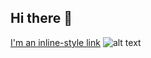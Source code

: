 ## Hi there 👋

[I'm an inline-style link](https://www.codewars.com/users/bahadirsahin)
![alt text](https://www.codewars.com/users/bahadirsahin/badges/large?theme=light "Codewars Profile")

<!--
**bahadirsahin/bahadirsahin** is a ✨ _special_ ✨ repository because its `README.md` (this file) appears on your GitHub profile.

Here are some ideas to get you started:

- 🔭 I’m currently working on ...
- 🌱 I’m currently learning ...
- 👯 I’m looking to collaborate on ...
- 🤔 I’m looking for help with ...
- 💬 Ask me about ...
- 📫 How to reach me: ...
- 😄 Pronouns: ...
- ⚡ Fun fact: ...
-->
